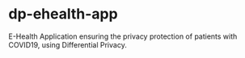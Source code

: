 # dp-ehealth-app
E-Health Application ensuring the privacy protection of patients with COVID19, using Differential Privacy.
